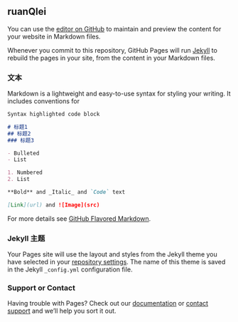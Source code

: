 ## ruanQlei

You can use the [editor on GitHub](https://github.com/ruanQlei/ruanQlei.github.io/edit/main/docs/index.md) to maintain and preview the content for your website in Markdown files.

Whenever you commit to this repository, GitHub Pages will run [Jekyll](https://jekyllrb.com/) to rebuild the pages in your site, from the content in your Markdown files.

### 文本

Markdown is a lightweight and easy-to-use syntax for styling your writing. It includes conventions for

```markdown
Syntax highlighted code block

# 标题1
## 标题2
### 标题3

- Bulleted
- List

1. Numbered
2. List

**Bold** and _Italic_ and `Code` text

[Link](url) and ![Image](src)
```

For more details see [GitHub Flavored Markdown](https://guides.github.com/features/mastering-markdown/).

### Jekyll 主题

Your Pages site will use the layout and styles from the Jekyll theme you have selected in your [repository settings](https://github.com/ruanQlei/ruanQlei.github.io/settings/pages). The name of this theme is saved in the Jekyll `_config.yml` configuration file.

### Support or Contact

Having trouble with Pages? Check out our [documentation](https://docs.github.com/categories/github-pages-basics/) or [contact support](https://support.github.com/contact) and we’ll help you sort it out.
